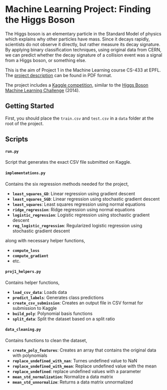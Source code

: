 # Machine Learning Project: Finding the Higgs Boson

The Higgs boson is an elementary particle in the Standard Model of physics which explains why other particles have mass. Since it decays rapidly, scientists do not observe it directly, but rather measure its decay signature. By applying binary classification techniques, using original data from CERN, we can predict whether the decay signature of a collision event was a signal from a Higgs boson, or something else.  

This is the aim of Project 1 in the Machine Learning course CS-433 at EPFL. The [project description](./project1/project1_description.pdf) can be found in PDF format. 

The project includes a [Kaggle competition](https://www.kaggle.com/c/epfml18-higgs), similar to the [Higgs Boson Machine Learning Challenge](https://www.kaggle.com/c/Higgs-boson) (2014).   

## Getting Started

First, you should place the `train.csv` and `test.csv` in a `data` folder at the root of the project. 

## Scripts

#### `run.py`

Script that generates the exact CSV file submitted on Kaggle. 

#### `implementations.py` 

Contains the six regression methods needed for the project,

* **`least_squares_GD`**: Linear regression using gradient descent
* **`least_squares_SGD`**: Linear regression using stochastic gradient descent
* **`least_squares`**: Least squares regression using normal equations
* **`ridge_regression`**: Ridge regression using normal equations
* **`logistic_regression`**: Logistic regression using stochastic gradient descent
* **`reg_logistic_regression`**: Regularized logistic regression using stochastic gradient descent

along with necessary helper functions,

* **`compute_loss`**
* **`compute_gradient`**
* etc.

#### `proj1_helpers.py` 

Contains helper functions,

* **`load_csv_data`**: Loads data
* **`predict_labels`**: Generates class predictions
* **`create_csv_submission`**: Creates an output file in CSV format for submission to Kaggle
* **`build_poly`**: Polynomial basis functions
* **`split_data`**: Split the dataset based on a split ratio

#### `data_cleaning.py`

Contains functions to clean the dataset,

* **`create_poly_features`**: Creates an array that contains the original data with polynomials
* **`replace_undefined_with_nan`**: Turnes undefined value to NaN
* **`replace_undefined_with_mean`**: Replace undefined value with the mean
* **`replace_undefined`**: replace undefined values with a parameter
* **`mean_std_normalization`**: Normalize a data matrix
* **`mean_std_unnormalize`**: Returns a data matrix unnormalized
